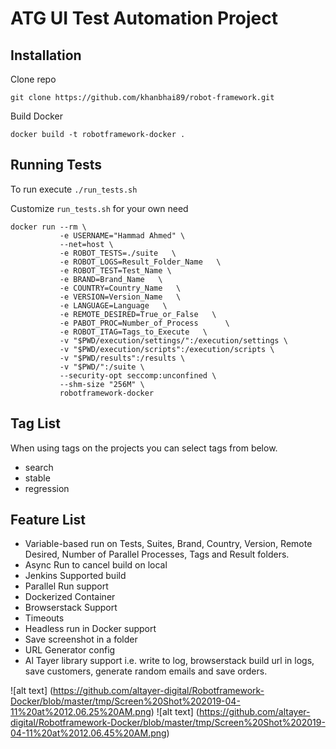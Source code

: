 # ATG UI Test Automation Project

## Installation

Clone repo 
  
```
git clone https://github.com/khanbhai89/robot-framework.git
```

Build Docker

```
docker build -t robotframework-docker .
```

## Running Tests

To run execute `./run_tests.sh`

Customize `run_tests.sh` for your own need

```
docker run --rm \
           -e USERNAME="Hammad Ahmed" \
           --net=host \
           -e ROBOT_TESTS=./suite   \
           -e ROBOT_LOGS=Result_Folder_Name   \
           -e ROBOT_TEST=Test_Name \
           -e BRAND=Brand_Name   \
           -e COUNTRY=Country_Name   \
           -e VERSION=Version_Name   \
           -e LANGUAGE=Language   \
           -e REMOTE_DESIRED=True_or_False   \
           -e PABOT_PROC=Number_of_Process      \
           -e ROBOT_ITAG=Tags_to_Execute   \
           -v "$PWD/execution/settings/":/execution/settings \
           -v "$PWD/execution/scripts":/execution/scripts \
           -v "$PWD/results":/results \
           -v "$PWD/":/suite \
           --security-opt seccomp:unconfined \
           --shm-size "256M" \
           robotframework-docker
```


## Tag List

When using tags on the projects you can select tags from below.

- search
- stable
- regression

## Feature List

- Variable-based run on Tests, Suites, Brand, Country, Version, Remote Desired, Number of Parallel Processes, Tags and Result folders.
- Async Run to cancel build on local
- Jenkins Supported build
- Parallel Run support
- Dockerized Container
- Browserstack Support
- Timeouts
- Headless run in Docker support
- Save screenshot in a folder
- URL Generator config
- Al Tayer library support i.e. write to log, browserstack build url in logs, save customers, generate random emails and save orders. 

![alt text] (https://github.com/altayer-digital/Robotframework-Docker/blob/master/tmp/Screen%20Shot%202019-04-11%20at%2012.06.25%20AM.png)
![alt text] (https://github.com/altayer-digital/Robotframework-Docker/blob/master/tmp/Screen%20Shot%202019-04-11%20at%2012.06.45%20AM.png)
